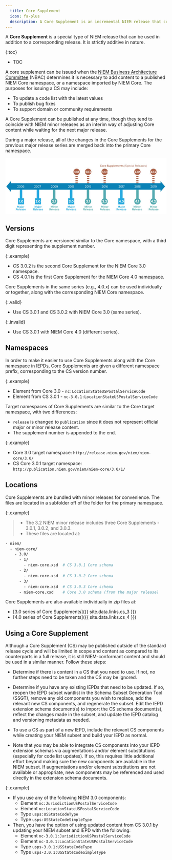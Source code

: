 ```yaml
---
  title: Core Supplement
  icon: fa-plus
  description: A Core Supplement is an incremental NIEM release that contains new or updated components for the NIEM Core namespace.  These changes are published in separate schemas that can be used in addition to the original Core namespace. Core Supplements are used as a way of 'adjusting' Core content while it is locked between major releases.
---
```


A **Core Supplement** is a special type of NIEM release that can be used in addition to a corresponding release.  It is strictly additive in nature.

{:toc}
- TOC

A core supplement can be issued when the [NIEM Business Architecture Committee]({{site.data.links.nbac}}) (NBAC) determines it is necessary to add content to a published NIEM Core namespace, or a namespace imported by NIEM Core.  The purposes for issuing a CS may include:

- To update a code list with the latest values
- To publish bug fixes
- To support domain or community requirements

A Core Supplement can be published at any time, though they tend to coincide with NIEM minor releases as an interim way of adjusting Core content while waiting for the next major release.

During a major release, all of the changes in the Core Supplements for the previous major release series are merged back into the primary Core namespace.

![Core Supplement History](./Release-Cycle-v6.jpg)

## Versions

Core Supplements are versioned similar to the Core namespace, with a third digit representing the supplement number.

{:.example}
- CS 3.0.2 is the second Core Supplement for the NIEM Core 3.0 namespace.
- CS 4.0.1 is the first Core Supplement for the NIEM Core 4.0 namespace.

Core Supplements in the same series (e.g., 4.0.x) can be used individually or together, along with the corresponding NIEM Core namespace.

{:.valid}
- Use CS 3.0.1 and CS 3.0.2 with NIEM Core 3.0 (same series).

{:.invalid}
- Use CS 3.0.1 with NIEM Core 4.0 (different series).

## Namespaces

In order to make it easier to use Core Supplements along with the Core namespace in IEPDs, Core Supplements are given a different namespace prefix, corresponding to the CS version number.

{:.example}
- Element from Core 3.0 - `nc:LocationStateUSPostalServiceCode`
- Element from CS 3.0.1 - `nc-3.0.1:LocationStateUSPostalServiceCode`

Target namespaces of Core Supplements are similar to the Core target namespace, with two differences:

- `release` is changed to `publication` since it does not represent official major or minor release content.
- The supplement number is appended to the end.

{:.example}
- Core 3.0 target namespace: `http://release.niem.gov/niem/niem-core/3.0/`
- CS Core 3.0.1 target namespace: `http://publication.niem.gov/niem/niem-core/3.0/1/`

## Locations

Core Supplements are bundled with minor releases for convenience.  The files are located in a subfolder off of the folder for the primary namespace.

{:.example}
> - The 3.2 NIEM minor release includes three Core Supplements - 3.0.1, 3.0.2, and 3.0.3.
> - These files are located at:

```sh
- niem/
  - niem-core/
    - 3.0/
      - 1/
        - niem-core.xsd  # CS 3.0.1 Core schema
      - 2/
        - niem-core.xsd  # CS 3.0.2 Core schema
      - 3/
        - niem-core.xsd  # CS 3.0.3 Core schema
      - niem-core.xsd    # Core 3.0 schema (from the major release)
```

Core Supplements are also available individually in zip files at:

- [3.0 series of Core Supplements]({{ site.data.links.cs_3 }})
- [4.0 series of Core Supplements]({{ site.data.links.cs_4 }})

## Using a Core Supplement

Although a Core Supplement (CS) may be published outside of the standard release cycle and will be limited in scope and content as compared to its counterparts in a full release, it is still NIEM-conformant content and should be used in a similar manner.  Follow these steps:

- Determine if there is content in a CS that you need to use.
If not, no further steps need to be taken and the CS may be ignored.

- Determine if you have any existing IEPDs that need to be updated.
If so, reopen the IEPD subset wantlist in the Schema Subset Generation Tool (SSGT),
remove any old components you wish to replace, add the relevant new CS components,
and regenerate the subset.
Edit the IEPD extension schema document(s) to import the CS schema document(s),
reflect the changes made in the subset, and update the IEPD catalog and versioning metadata as needed.

- To use a CS as part of a new IEPD, include the relevant CS components
while creating your NIEM subset and build your IEPD as normal.

- Note that you may be able to integrate CS components into your IEPD extension schemas
via augmentations and/or element substitutions (especially for code list updates).
If so, this requires little additional effort beyond making sure the new components are available in the NIEM subset.
If augmentations and/or element substitutions are not available or appropriate, new components may be referenced
and used directly in the extension schema documents.

{:.example}
- If you use any of the following NIEM 3.0 components:
  - Element `nc:JurisdictionUSPostalServiceCode`
  - Element `nc:LocationStateUSPostalServiceCode`
  - Type `usps:USStateCodeType`
  - Type `usps:USStateCodeSimpleType`
- Then, you have the option of using updated content from CS 3.0.1 by updating your NIEM subset and IEPD with the following:
  - Element `nc-3.0.1:JurisdictionUSPostalServiceCode`
  - Element `nc-3.0.1:LocationStateUSPostalServiceCode`
  - Type `usps-3.0.1:USStateCodeType`
  - Type `usps-3.0.1:USStateCodeSimpleType`
